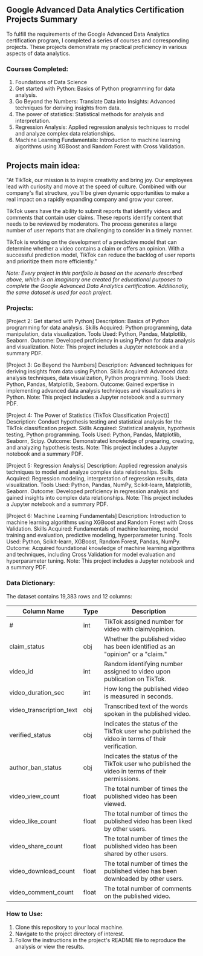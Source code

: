 ## Google Advanced Data Analytics Certification Projects Summary

To fulfill the requirements of the Google Advanced Data Analytics certification program, I completed a series of courses and corresponding projects. These projects demonstrate my practical proficiency in various aspects of data analytics.

### Courses Completed:
1. Foundations of Data Science
2. Get started with Python: Basics of Python programming for data analysis.
3. Go Beyond the Numbers: Translate Data into Insights: Advanced techniques for deriving insights from data.
4. The power of statistics: Statistical methods for analysis and interpretation.
5. Regression Analysis: Applied regression analysis techniques to model and analyze complex data relationships.
6. Machine Learning Fundamentals: Introduction to machine learning algorithms using XGBoost and Random Forest with Cross Validation.

## Projects main idea:

"At TikTok, our mission is to inspire creativity and bring joy. Our employees lead with curiosity and move at the speed of culture. Combined with our company's flat structure, you'll be given dynamic opportunities to make a real impact on a rapidly expanding company and grow your career.

TikTok users have the ability to submit reports that identify videos and comments that contain user claims. These reports identify content that needs to be reviewed by moderators. The process generates a large number of user reports that are challenging to consider in a timely manner. 

TikTok is working on the development of a predictive model that can determine whether a video contains a claim or offers an opinion. With a successful prediction model, TikTok can reduce the backlog of user reports and prioritize them more efficiently."

*Note: Every project in this portfolio is based on the scenario described above, which is an imaginary one created for educational purposes to complete the Google Advanced Data Analytics certification. Additionally, the same dataset is used for each project.*

### Projects:

[Project 2: Get started with Python]
Description: Basics of Python programming for data analysis.
Skills Acquired: Python programming, data manipulation, data visualization.
Tools Used: Python, Pandas, Matplotlib, Seaborn.
Outcome: Developed proficiency in using Python for data analysis and visualization.
Note: This project includes a Jupyter notebook and a summary PDF.


[Project 3: Go Beyond the Numbers]
Description: Advanced techniques for deriving insights from data using Python.
Skills Acquired: Advanced data analysis techniques, data visualization, Python programming.
Tools Used: Python, Pandas, Matplotlib, Seaborn.
Outcome: Gained expertise in implementing advanced data analysis techniques and visualizations in Python.
Note: This project includes a Jupyter notebook and a summary PDF.


[Project 4: The Power of Statistics (TikTok Classification Project)]
Description: Conduct hypothesis testing and statistical analysis for the TikTok classification project.
Skills Acquired: Statistical analysis, hypothesis testing, Python programming.
Tools Used: Python, Pandas, Matplotlib, Seaborn, Scipy.
Outcome: Demonstrated knowledge of preparing, creating, and analyzing hypothesis tests.
Note: This project includes a Jupyter notebook and a summary PDF.


[Project 5: Regression Analysis]
Description: Applied regression analysis techniques to model and analyze complex data relationships.
Skills Acquired: Regression modeling, interpretation of regression results, data visualization.
Tools Used: Python, Pandas, NumPy, Scikit-learn, Matplotlib, Seaborn.
Outcome: Developed proficiency in regression analysis and gained insights into complex data relationships.
Note: This project includes a Jupyter notebook and a summary PDF.


[Project 6: Machine Learning Fundamentals]
Description: Introduction to machine learning algorithms using XGBoost and Random Forest with Cross Validation.
Skills Acquired: Fundamentals of machine learning, model training and evaluation, predictive modeling, hyperparameter tuning.
Tools Used: Python, Scikit-learn, XGBoost, Random Forest, Pandas, NumPy.
Outcome: Acquired foundational knowledge of machine learning algorithms and techniques, including Cross Validation for model evaluation and hyperparameter tuning.
Note: This project includes a Jupyter notebook and a summary PDF.


### Data Dictionary:

The dataset contains 19,383 rows and 12 columns:

| Column Name             | Type   | Description                                                                                     |
|-------------------------|--------|-------------------------------------------------------------------------------------------------|
| #                       | int    | TikTok assigned number for video with claim/opinion.                                             |
| claim_status            | obj    | Whether the published video has been identified as an "opinion" or a "claim."                    |
| video_id                | int    | Random identifying number assigned to video upon publication on TikTok.                           |
| video_duration_sec      | int    | How long the published video is measured in seconds.                                             |
| video_transcription_text| obj    | Transcribed text of the words spoken in the published video.                                      |
| verified_status         | obj    | Indicates the status of the TikTok user who published the video in terms of their verification.   |
| author_ban_status       | obj    | Indicates the status of the TikTok user who published the video in terms of their permissions.    |
| video_view_count        | float  | The total number of times the published video has been viewed.                                    |
| video_like_count        | float  | The total number of times the published video has been liked by other users.                      |
| video_share_count       | float  | The total number of times the published video has been shared by other users.                     |
| video_download_count    | float  | The total number of times the published video has been downloaded by other users.                 |
| video_comment_count     | float  | The total number of comments on the published video.                                             |

### How to Use:

1. Clone this repository to your local machine.
2. Navigate to the project directory of interest.
3. Follow the instructions in the project's README file to reproduce the analysis or view the results.








